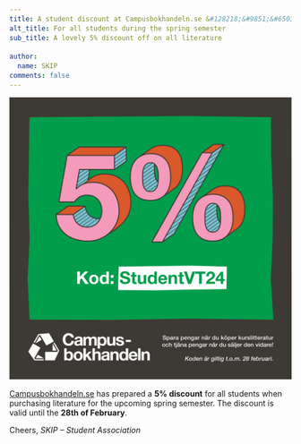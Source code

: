 ```yaml
---
title: A student discount at Campusbokhandeln.se &#128218;&#9851;&#65039;
alt_title: For all students during the spring semester
sub_title: A lovely 5% discount off on all literature

author:
  name: SKIP
comments: false
---
```


![Voucher Code](/assets/posts/cbh-promo.png)

[Campusbokhandeln.se](https://campusbokhandeln.se/) has prepared a **5%
discount** for all students when purchasing literature for the upcoming
spring semester. The discount is valid until the **28th of February**.

Cheers,
*SKIP – Student Association*

